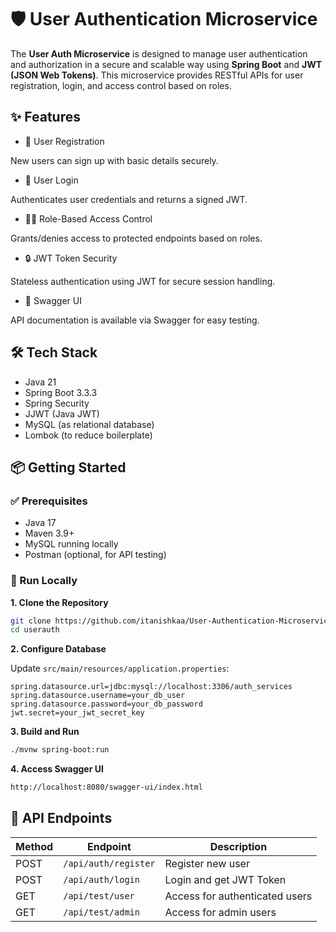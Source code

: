 # 🛡️ User Authentication Microservice

The **User Auth Microservice** is designed to manage user authentication and authorization in a secure and scalable way using **Spring Boot** and **JWT (JSON Web Tokens)**. This microservice provides RESTful APIs for user registration, login, and access control based on roles.

## ✨ Features

- 🔐 User Registration

New users can sign up with basic details securely.

- 🔑 User Login

Authenticates user credentials and returns a signed JWT.

- 🧑‍💼 Role-Based Access Control

Grants/denies access to protected endpoints based on roles.

- 🔒 JWT Token Security

Stateless authentication using JWT for secure session handling.

- 📖 Swagger UI

API documentation is available via Swagger for easy testing.

## 🛠️ Tech Stack

- Java 21
- Spring Boot 3.3.3
- Spring Security
- JJWT (Java JWT)
- MySQL (as relational database)
- Lombok (to reduce boilerplate)

## 📦 Getting Started

### ✅ Prerequisites

- Java 17
- Maven 3.9+
- MySQL running locally
- Postman (optional, for API testing)

### 🚀 Run Locally

**1. Clone the Repository**

```bash
git clone https://github.com/itanishkaa/User-Authentication-Microservice.git
cd userauth
```

**2. Configure Database**

Update `src/main/resources/application.properties`:

```properties
spring.datasource.url=jdbc:mysql://localhost:3306/auth_services
spring.datasource.username=your_db_user
spring.datasource.password=your_db_password
jwt.secret=your_jwt_secret_key
```

**3. Build and Run**

```bash
./mvnw spring-boot:run
```

**4. Access Swagger UI**

```bash
http://localhost:8080/swagger-ui/index.html
```

## 📌 API Endpoints

| Method | Endpoint            | Description             |
|--------|---------------------|-------------------------|
| POST    | `/api/auth/register`     | Register new user        |
| POST   | `/api/auth/login`     | Login and get JWT Token       |
| GET   | `/api/test/user`     | Access for authenticated users       |
| GET | `/api/test/admin`| Access for admin users |
